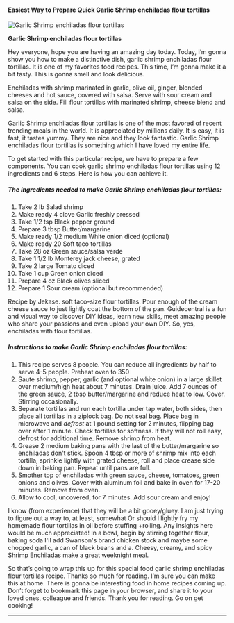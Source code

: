             

#### Easiest Way to Prepare Quick Garlic Shrimp enchiladas flour tortillas

![Garlic Shrimp enchiladas flour tortillas](https://img-global.cpcdn.com/recipes/22329457/751x532cq70/garlic-shrimp-enchiladas-flour-tortillas-recipe-main-photo.jpg)

**Garlic Shrimp enchiladas flour tortillas**

Hey everyone, hope you are having an amazing day today. Today, I’m gonna show you how to make a distinctive dish, garlic shrimp enchiladas flour tortillas. It is one of my favorites food recipes. This time, I’m gonna make it a bit tasty. This is gonna smell and look delicious.

Enchiladas with shrimp marinated in garlic, olive oil, ginger, blended cheeses and hot sauce, covered with salsa. Serve with sour cream and salsa on the side. Fill flour tortillas with marinated shrimp, cheese blend and salsa.

Garlic Shrimp enchiladas flour tortillas is one of the most favored of recent trending meals in the world. It is appreciated by millions daily. It is easy, it is fast, it tastes yummy. They are nice and they look fantastic. Garlic Shrimp enchiladas flour tortillas is something which I have loved my entire life.

To get started with this particular recipe, we have to prepare a few components. You can cook garlic shrimp enchiladas flour tortillas using 12 ingredients and 6 steps. Here is how you can achieve it.

##### The ingredients needed to make Garlic Shrimp enchiladas flour tortillas:

1.  Take 2 lb Salad shrimp
2.  Make ready 4 clove Garlic freshly pressed
3.  Take 1/2 tsp Black pepper ground
4.  Prepare 3 tbsp Butter/margarine
5.  Make ready 1/2 medium White onion diced (optional)
6.  Make ready 20 Soft taco tortillas
7.  Take 28 oz Green sauce/salsa verde
8.  Take 1 1/2 lb Monterey jack cheese, grated
9.  Take 2 large Tomato diced
10.  Take 1 cup Green onion diced
11.  Prepare 4 oz Black olives sliced
12.  Prepare 1 Sour cream (optional but recommended)

Recipe by Jekase. soft taco-size flour tortillas. Pour enough of the cream cheese sauce to just lightly coat the bottom of the pan. Guidecentral is a fun and visual way to discover DIY ideas, learn new skills, meet amazing people who share your passions and even upload your own DIY. So, yes, enchiladas with flour tortillas.

##### Instructions to make Garlic Shrimp enchiladas flour tortillas:

1.  This recipe serves 8 people. You can reduce all ingredients by half to serve 4-5 people. Preheat oven to 350
2.  Saute shrimp, pepper, garlic (and optional white onion) in a large skillet over medium/high heat about 7 minutes. Drain juice. Add 7 ounces of the green sauce, 2 tbsp butter/margarine and reduce heat to low. Cover. Stirring occasionally.
3.  Separate tortillas and run each tortilla under tap water, both sides, then place all tortillas in a ziplock bag. Do not seal bag. Place bag in microwave and _defrost_ at 1 pound setting for 2 minutes, flipping bag over after 1 minute. Check tortillas for softness. If they will not roll easy, defrost for additional time. Remove shrimp from heat.
4.  Grease 2 medium baking pans with the last of the butter/margarine so enchiladas don't stick. Spoon 4 tbsp or more of shrimp mix into each tortilla, sprinkle lightly with grated cheese, roll and place crease side down in baking pan. Repeat until pans are full.
5.  Smother top of enchiladas with green sauce, cheese, tomatoes, green onions and olives. Cover with aluminum foil and bake in oven for 17-20 minutes. Remove from oven.
6.  Allow to cool, uncovered, for 7 minutes. Add sour cream and enjoy!

I know (from experience) that they will be a bit gooey/gluey. I am just trying to figure out a way to, at least, somewhat Or should I lightly fry my homemade flour tortillas in oil before stuffing +rolling. Any insights here would be much appreciated! In a bowl, begin by stirring together flour, baking soda I'll add Swanson's brand chicken stock and maybe some chopped garlic, a can of black beans and a. Cheesy, creamy, and spicy Shrimp Enchiladas make a great weeknight meal.

So that’s going to wrap this up for this special food garlic shrimp enchiladas flour tortillas recipe. Thanks so much for reading. I’m sure you can make this at home. There is gonna be interesting food in home recipes coming up. Don’t forget to bookmark this page in your browser, and share it to your loved ones, colleague and friends. Thank you for reading. Go on get cooking!

* * *